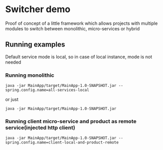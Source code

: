# Switcher demo

Proof of concept of a little framework which allows projects with multiple modules to switch between monolithic, micro-services or hybrid


## Running examples

Default service mode is local, so in case of local instance, mode is not needed

### Running monolithic 

  ``
  java -jar MainApp/target/MainApp-1.0-SNAPSHOT.jar --spring.config.name=all-services-local
  ``
  
 or just 
 
  ``
  java -jar MainApp/target/MainApp-1.0-SNAPSHOT.jar
  ``
  
 ### Running client micro-service and product as remote service(injected http client)
 
  ``
  java -jar MainApp/target/MainApp-1.0-SNAPSHOT.jar --spring.config.name=client-local-and-product-remote
  ``
  